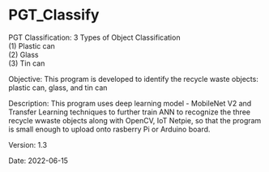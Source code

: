 # PGT_Classify

PGT Classification: 3 Types of Object Classification <br />
(1) Plastic can <br />
(2) Glass <br />
(3) Tin can <br />

Objective: This program is developed to identify the recycle waste objects: plastic can, glass, and tin can

Description: This program uses deep learning model - MobileNet V2 and Transfer Learning techniques
             to further train ANN to recognize the three recycle wwaste objects along with OpenCV, IoT Netpie, 
             so that the program is small enough to upload onto rasberry Pi or Arduino board.
             
Version: 1.3

Date: 2022-06-15             
